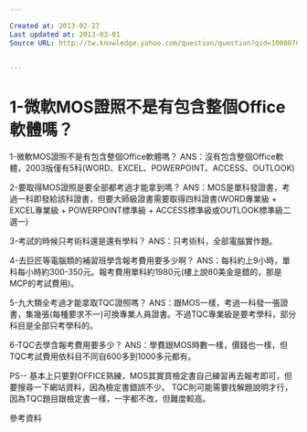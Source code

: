 ```yaml
---

Created at: 2013-02-27
Last updated at: 2013-03-01
Source URL: http://tw.knowledge.yahoo.com/question/question?qid=1008070811553


---
```


# 1-微軟MOS證照不是有包含整個Office軟體嗎？


1-微軟MOS證照不是有包含整個Office軟體嗎？
ANS：沒有包含整個Office軟體，2003版僅有5科(WORD、EXCEL、POWERPOINT、ACCESS、OUTLOOK)

2-要取得MOS證照是要全部都考過才能拿到嗎？
ANS：MOS是單科發證書，考過一科即發給該科證書，但要大師級證書需要取得四科證書(WORD專業級 + EXCEL專業級 + POWERPOINT標準級 + ACCESS標準級或OUTLOOK標準級二選一)

3-考試的時候只考術科還是還有學科？
ANS：只考術科，全部電腦實作題。

4-去巨匠等電腦類的補習班學含報考費用要多少啊？
ANS：每科約上9小時，單科每小時約300-350元。報考費用單科約1980元(樓上說80美金是錯的，那是MCP的考試費用)。

5-九大類全考過才能拿取TQC證照嗎？
ANS：跟MOS一樣，考過一科發一張證書，集幾張(每種要求不一)可換專業人員證書。不過TQC專業級是要考學科，部分科目是全部只考學科的。

6-TQC去學含報考費用要多少？
ANS：學費跟MOS時數一樣，價錢也一樣，但TQC考試費用依科目不同自600多到1000多元都有。

PS--
基本上只要對OFFICE熟練，MOS其實買檢定書自己練習再去報考即可，但要搜尋一下網站資料，因為檢定書錯誤不少。
TQC則可能需要找解題說明才行，因為TQC題目跟檢定書一樣，一字都不改，但難度較高。

參考資料

